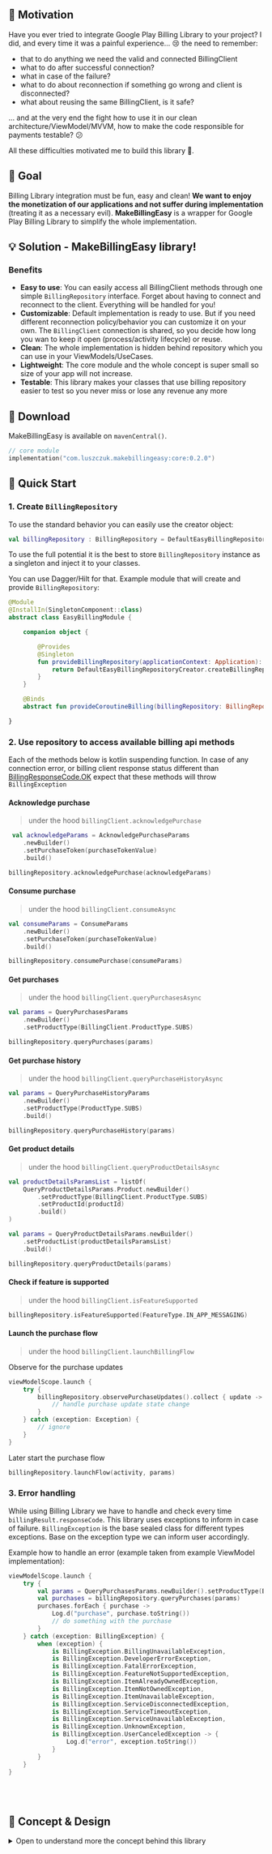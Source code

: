 ## 💪 Motivation
Have you ever tried to integrate Google Play Billing Library to your project?
I did, and every time it was a painful experience... 😢 the need to remember:
- that to do anything we need the valid and connected BillingClient
- what to do after successful connection?
- what in case of the failure?
- what to do about reconnection if something go wrong and client is disconnected?
- what about reusing the same BillingClient, is it safe?

... and at the very end the fight how to use it in our clean architecture/ViewModel/MVVM, how to make the code responsible for payments testable? 😕

All these difficulties motivated me to build this library 🚀.

## 🎯 Goal
Billing Library integration must be fun, easy and clean! **We want to enjoy the monetization of our applications and not suffer during implementation** (treating it as a necessary evil).
**MakeBillingEasy** is a wrapper for Google Play Billing Library to simplify the whole implementation.

## 💡 Solution - MakeBillingEasy library!
### Benefits
- **Easy to use**: You can easily access all BillingClient methods through one simple `BillingRepository` interface. Forget about having to connect and reconnect to the client. Everything will be handled for you!
- **Customizable**: Default implementation is ready to use. But if you need different reconnection policy/behavior you can customize it on your own. The `BillingClient` connection is shared, so you decide how long you wan to keep it open (process/activity lifecycle) or reuse.
- **Clean**: The whole implementation is hidden behind repository which you can use in your ViewModels/UseCases.
- **Lightweight**: The core module and the whole concept is super small so size of your app will not increase.
- **Testable**: This library makes your classes that use billing repository easier to test so you never miss or lose any revenue any more

## 🚚 Download
MakeBillingEasy is available on `mavenCentral()`.

```kotlin
// core module
implementation("com.luszczuk.makebillingeasy:core:0.2.0")
```

## 🌟 Quick Start

### 1. Create `BillingRepository`
To use the standard behavior you can easily use the creator object:
```kotlin
val billingRepository : BillingRepository = DefaultEasyBillingRepositoryCreator.createBillingRepository(applicationContext)
```
To use the full potential it is the best to store `BillingRepository` instance as a singleton and inject it to your classes.

You can use Dagger/Hilt for that. Example module that will create and provide `BillingRepository`:
```kotlin
@Module
@InstallIn(SingletonComponent::class)
abstract class EasyBillingModule {

    companion object {

        @Provides
        @Singleton
        fun provideBillingRepository(applicationContext: Application): BillingRepository {
            return DefaultEasyBillingRepositoryCreator.createBillingRepository(applicationContext)
        }
    }

    @Binds
    abstract fun provideCoroutineBilling(billingRepository: BillingRepository): BillingConnector

}
```

### 2. Use repository to access available billing api methods
Each of the methods below is kotlin suspending function. In case of any connection error, or billing client response status different than [BillingResponseCode.OK](https://developer.android.com/reference/com/android/billingclient/api/BillingClient.BillingResponseCode#OK) expect that these methods will throw `BillingException`

#### Acknowledge purchase
>under the hood `billingClient.acknowledgePurchase`
```kotlin
 val acknowledgeParams = AcknowledgePurchaseParams
    .newBuilder()
    .setPurchaseToken(purchaseTokenValue)
    .build()

billingRepository.acknowledgePurchase(acknowledgeParams)
```

#### Consume purchase
>under the hood `billingClient.consumeAsync`
```kotlin
val consumeParams = ConsumeParams
    .newBuilder()
    .setPurchaseToken(purchaseTokenValue)
    .build()

billingRepository.consumePurchase(consumeParams)
```

#### Get purchases
>under the hood `billingClient.queryPurchasesAsync`
```kotlin
val params = QueryPurchasesParams
    .newBuilder()
    .setProductType(BillingClient.ProductType.SUBS)

billingRepository.queryPurchases(params)
```

#### Get purchase history
>under the hood `billingClient.queryPurchaseHistoryAsync`
```kotlin
val params = QueryPurchaseHistoryParams
    .newBuilder()
    .setProductType(ProductType.SUBS)
    .build()

billingRepository.queryPurchaseHistory(params)
```

#### Get product details
>under the hood `billingClient.queryProductDetailsAsync`
```kotlin
val productDetailsParamsList = listOf(
    QueryProductDetailsParams.Product.newBuilder()
        .setProductType(BillingClient.ProductType.SUBS)
        .setProductId(productId)
        .build()
)

val params = QueryProductDetailsParams.newBuilder()
    .setProductList(productDetailsParamsList)
    .build()

billingRepository.queryProductDetails(params)
```

#### Check if feature is supported
>under the hood `billingClient.isFeatureSupported`
```kotlin
billingRepository.isFeatureSupported(FeatureType.IN_APP_MESSAGING)
```

#### Launch the purchase flow
>under the hood `billingClient.launchBillingFlow`

Observe for the purchase updates
```kotlin
viewModelScope.launch {
    try {
        billingRepository.observePurchaseUpdates().collect { update ->
            // handle purchase update state change
        }
    } catch (exception: Exception) {
        // ignore
    }
}
```
Later start the purchase flow
```kotlin
billingRepository.launchFlow(activity, params)
```

### 3. Error handling
While using Billing Library we have to handle and check every time `billingResult.responseCode`.
This library uses exceptions to inform in case of failure. `BillingException` is the base sealed class for different types exceptions.
Base on the exception type we can inform user accordingly.

Example how to handle an error (example taken from example ViewModel implementation):
```kotlin
viewModelScope.launch {
    try {
        val params = QueryPurchasesParams.newBuilder().setProductType(BillingClient.ProductType.SUBS).build()
        val purchases = billingRepository.queryPurchases(params)
        purchases.forEach { purchase ->
            Log.d("purchase", purchase.toString())
            // do something with the purchase
        }
    } catch (exception: BillingException) {
        when (exception) {
            is BillingException.BillingUnavailableException,
            is BillingException.DeveloperErrorException,
            is BillingException.FatalErrorException,
            is BillingException.FeatureNotSupportedException,
            is BillingException.ItemAlreadyOwnedException,
            is BillingException.ItemNotOwnedException,
            is BillingException.ItemUnavailableException,
            is BillingException.ServiceDisconnectedException,
            is BillingException.ServiceTimeoutException,
            is BillingException.ServiceUnavailableException,
            is BillingException.UnknownException,
            is BillingException.UserCanceledException -> {
                Log.d("error", exception.toString())
            }
        }
    }
}
```


<br><br>


## 🧠 Concept & Design
<details>
<summary>Open to understand more the concept behind this library</summary>
<br>
            
TBA

</details>
